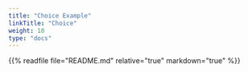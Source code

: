 ```yaml
---
title: "Choice Example"
linkTitle: "Choice"
weight: 10
type: "docs"
---
```


{{% readfile file="README.md" relative="true" markdown="true" %}}
